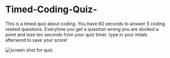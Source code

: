 # Timed-Coding-Quiz-

This is a timed quiz about coding.
You have 60 seconds to answer 5 coding related questions. 
Everytime you get a question wrong you are docked a point and lose ten seconds from your quiz timer.
type in your intials afterword to save your score!


![screen shot for quiz](https://user-images.githubusercontent.com/114305192/201577759-d117aabe-36a5-4fe9-ae5e-2038306698d3.png)
